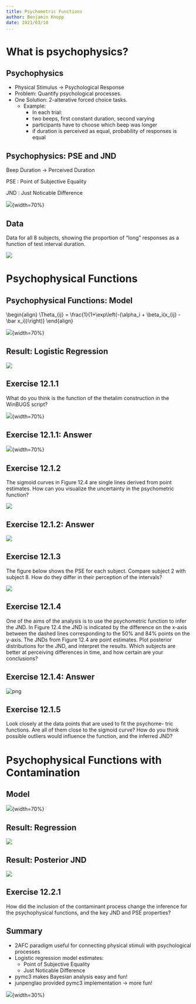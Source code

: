 ```yaml
---
title: Psychometric Functions
author: Benjamin Knopp
date: 2021/03/10
...
```


# What is psychophysics?

## Psychophysics

- Physical Stimulus $\rightarrow$ Psychological Response
- Problem: Quantify psychological processes.
- One Solution: 2-alterative forced choice tasks.
    - Example:
        - In each trial: 
        - two beeps, first constant duration, second varying
        - participants have to choose which beep was longer
        - if duration is perceived as equal, probability of responses is equal

## Psychophysics: PSE and JND

Beep Duration $\rightarrow$ Perceived Duration

PSE
: Point of Subjective Equality

JND
: Just Noticable Difference

![](output_4_0.png){width=70%}

## Data

Data for all 8 subjects, showing the proportion of “long” responses as a function of test interval duration.

![](output_7_0.png)

# Psychophysical Functions

## Psychophysical Functions: Model

\begin{align}
\Theta_{ij} = \frac{1}{1+\exp\left(-(\alpha_i + \beta_i(x_{ij} - \bar x_i))\right)}
\end{align}

![](model.png){width=70%}

## Result: Logistic Regression

![](output_15_0.png)

## Exercise 12.1.1

What do you think is the function of the thetalim construction
in the WinBUGS script?

![](winbugs.png){width=70%}

## Exercise 12.1.1: Answer

![](winbugs.png){width=70%}

## Exercise 12.1.2

The sigmoid curves in Figure 12.4 are single lines derived from
point estimates. How can you visualize the uncertainty in the psychometric
function?

![](output_15_0.png)

## Exercise 12.1.2: Answer

![](output_17_0.png)


## Exercise 12.1.3

The figure below shows the PSE for each subject. Compare subject 2
with subject 8. How do they differ in their perception of the intervals?

![](output_15_0.png)

## Exercise 12.1.4

One of the aims of the analysis is to use the psychometric function
to infer the JND. In Figure 12.4 the JND is indicated by the difference on
the x-axis between the dashed lines corresponding to the 50% and 84% points
on the y-axis. The JNDs from Figure 12.4 are point estimates. Plot posterior
distributions for the JND, and interpret the results. Which subjects are better
at perceiving differences in time, and how certain are your conclusions?

## Exercise 12.1.4: Answer

![png](output_18_0.png)

## Exercise 12.1.5

Look closely at the data points that are used to fit the psychome-
tric functions. Are all of them close to the sigmoid curve? How do you think
possible outliers would influence the function, and the inferred JND?

# Psychophysical Functions with Contamination

## Model

![](contamination_model.png){width=70%}

## Result: Regression

![](output_30_0.png)

## Result: Posterior JND

![](output_31_0.png)

## Exercise 12.2.1

How did the inclusion of the contaminant process change the
inference for the psychophysical functions, and the key JND and PSE properties?

## Summary

- 2AFC paradigm useful for connecting physical stimuli with psychological processes
- Logistic regression model estimates:
    - Point of Subjective Equality
    - Just Noticable Difference
- pymc3 makes Bayesian analysis easy and fun!
- junpenglao provided pymc3 implementation $\rightarrow$ more fun!

![](junpenglao.png){width=30%}
